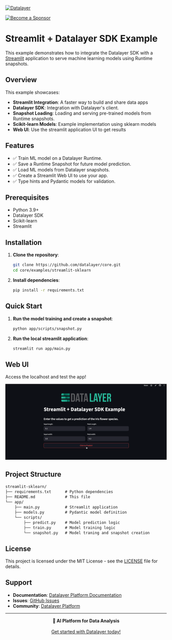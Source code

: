 [![Datalayer](https://assets.datalayer.tech/datalayer-25.svg)](https://datalayer.io)

[![Become a Sponsor](https://img.shields.io/static/v1?label=Become%20a%20Sponsor&message=%E2%9D%A4&logo=GitHub&style=flat&color=1ABC9C)](https://github.com/sponsors/datalayer)

# Streamlit + Datalayer SDK Example

This example demonstrates how to integrate the Datalayer SDK with a [Streamlit](https://streamlit.io/) application to serve machine learning models using Runtime snapshots.

## Overview

This example showcases:

- **Streamlit Integration**: A faster way to build and share data apps
- **Datalayer SDK**: Integration with Datalayer's client.
- **Snapshot Loading**: Loading and serving pre-trained models from Runtime snapshots.
- **Scikit-learn Models**: Example implementation using sklearn models
- **Web UI**: Use the streamlit application UI to get results

## Features

- ✅ Train ML model on a Datalayer Runtime.
- ✅ Save a Runtime Snapshot for future model prediction.
- ✅ Load ML models from Datalayer snapshots.
- ✅ Create a Streamlit Web UI to use your app.
- ✅ Type hints and Pydantic models for validation.

## Prerequisites

- Python 3.9+
- Datalayer SDK
- Scikit-learn
- Streamlit

## Installation

1. **Clone the repository**:

   ```bash
   git clone https://github.com/datalayer/core.git
   cd core/examples/streamlit-sklearn
   ```

2. **Install dependencies**:
   ```bash
   pip install -r requirements.txt
   ```

## Quick Start

1. **Run the model training and create a snapshot**:

   ```bash
   python app/scripts/snapshot.py
   ```

2. **Run the local streamlit application**:

   ```bash
   streamlit run app/main.py
   ```

## Web UI

Access the localhost and test the app!

![streamlit](https://raw.githubusercontent.com/datalayer/core/refs/heads/main/docs/static/img/streamlit.gif)

## Project Structure

```
streamlit-sklearn/
├── requirements.txt      # Python dependencies
├── README.md             # This file
└── app/
    ├── main.py           # Streamlit application
    ├── models.py         # Pydantic model definition
    └── scripts/
        ├── predict.py    # Model prediction logic
        ├── train.py      # Model training logic
        └── snapshot.py   # Model traning and snapshot creation
```

## License

This project is licensed under the MIT License - see the [LICENSE](../../LICENSE) file for details.

## Support

- **Documentation**: [Datalayer Platform Documentation](https://docs.datalayer.app/)
- **Issues**: [GitHub Issues](https://github.com/datalayer/core/issues)
- **Community**: [Datalayer Platform](https://datalayer.app/)

---

<p align="center">
  <strong>🚀 AI Platform for Data Analysis</strong><br></br>
  <a href="https://datalayer.app/">Get started with Datalayer today!</a>
</p>
